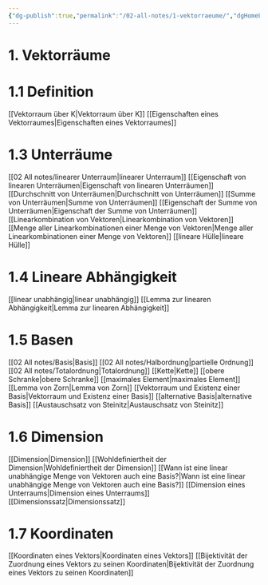```yaml
---
{"dg-publish":true,"permalink":"/02-all-notes/1-vektorraeume/","dgHomeLink":true,"dgPassFrontmatter":false}
---
```


# 1. Vektorräume
# 1.1 Definition
[[Vektorraum über K|Vektorraum über K]]
[[Eigenschaften eines Vektorraumes|Eigenschaften eines Vektorraumes]]

# 1.3 Unterräume
[[02 All notes/linearer Unterraum|linearer Unterraum]]
[[Eigenschaft von linearen Unterräumen|Eigenschaft von linearen Unterräumen]]
[[Durchschnitt von Unterräumen|Durchschnitt von Unterräumen]]
[[Summe von Unterräumen|Summe von Unterräumen]]
[[Eigenschaft der Summe von Unterräumen|Eigenschaft der Summe von Unterräumen]]
[[Linearkombination von Vektoren|Linearkombination von Vektoren]]
[[Menge aller Linearkombinationen einer Menge von Vektoren|Menge aller Linearkombinationen einer Menge von Vektoren]]
[[lineare Hülle|lineare Hülle]]
# 1.4 Lineare Abhängigkeit
[[linear unabhängig|linear unabhängig]]
[[Lemma zur linearen Abhängigkeit|Lemma zur linearen Abhängigkeit]]
# 1.5 Basen
[[02 All notes/Basis|Basis]] 
[[02 All notes/Halbordnung|partielle Ordnung]]
[[02 All notes/Totalordnung|Totalordnung]]
[[Kette|Kette]]
[[obere Schranke|obere Schranke]]
[[maximales Element|maximales Element]]
[[Lemma von Zorn|Lemma von Zorn]]
[[Vektorraum und Existenz einer Basis|Vektorraum und Existenz einer Basis]]
[[alternative Basis|alternative Basis]]
[[Austauschsatz von Steinitz|Austauschsatz von Steinitz]]

# 1.6 Dimension
[[Dimension|Dimension]]
[[Wohldefiniertheit der Dimension|Wohldefiniertheit der Dimension]]
[[Wann ist eine linear unabhängige Menge von Vektoren auch eine Basis?|Wann ist eine linear unabhängige Menge von Vektoren auch eine Basis?]]
[[Dimension eines Unterraums|Dimension eines Unterraums]]
[[Dimensionssatz|Dimensionssatz]]
# 1.7 Koordinaten
[[Koordinaten eines Vektors|Koordinaten eines Vektors]]
[[Bijektivität der Zuordnung eines Vektors zu seinen Koordinaten|Bijektivität der Zuordnung eines Vektors zu seinen Koordinaten]]



